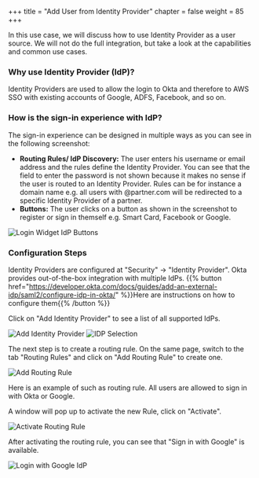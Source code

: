 +++
title = "Add User from Identity Provider"
chapter = false
weight = 85
+++

In this use case, we will discuss how to use Identity Provider as a user source. We will not do the full integration, but take a look at the capabilities and common use cases.

### Why use Identity Provider (IdP)?
Identity Providers are used to allow the login to Okta and therefore to AWS SSO with existing accounts of Google, ADFS, Facebook, and so on.

### How is the sign-in experience with IdP?
The sign-in experience can be designed in multiple ways as you can see in the following screenshot:

- **Routing Rules/ IdP Discovery:** The user enters his username or email address and the rules define the Identity Provider. You can see that the field to enter the password is not shown because it makes no sense if the user is routed to an Identity Provider. Rules can be for instance a domain name e.g. all users with @partner.com will be redirected to a specific Identity Provider of a partner.
- **Buttons:** The user clicks on a button as shown in the screenshot to register or sign in themself e.g. Smart Card, Facebook or Google.

![Login Widget IdP Buttons](/images/725_login_widget_IdP_buttons.png)

### Configuration Steps
Identity Providers are configured at "Security" -> "Identity Provider". Okta provides out-of-the-box integration with multiple IdPs. {{% button href="https://developer.okta.com/docs/guides/add-an-external-idp/saml2/configure-idp-in-okta/" %}}Here are instructions on how to configure them{{% /button %}}

Click on "Add Identity Provider" to see a list of all supported IdPs.

![Add Identity Provider](/images/720_add_identity_provider.png)
![IDP Selection](/images/720_01_idp_selection.png)

The next step is to create a routing rule. On the same page, switch to the tab "Routing Rules" and click on "Add Routing Rule" to create one.

![Add Routing Rule](/images/721_add_routing_rule.png)

Here is an example of such as routing rule. All users are allowed to sign in with Okta or Google.

A window will pop up to activate the new Rule, click on "Activate".

![Activate Routing Rule](/images/723_activate_routing_rule.png)

After activating the routing rule, you can see that "Sign in with Google" is available.

![Login with Google IdP](/images/727_login_with_google_idp.png)